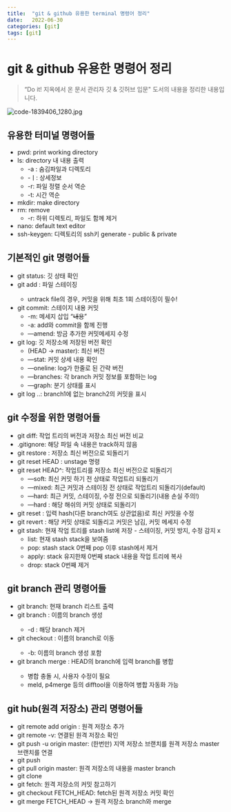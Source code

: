 ```yaml
---
title:  "git & github 유용한 terminal 명령어 정리"
date:   2022-06-30 
categories: [git]
tags: [git]
---
```



# git & github 유용한 명령어 정리

> “Do it! 지옥에서 온 문서 관리자 깃 & 깃허브 입문" 도서의 내용을 정리한 내용입니다.
> 

![code-1839406_1280.jpg](git%20&%20github%20%E1%84%8B%E1%85%B2%E1%84%8B%E1%85%AD%E1%86%BC%E1%84%92%E1%85%A1%E1%86%AB%20%E1%84%86%E1%85%A7%E1%86%BC%E1%84%85%E1%85%A7%E1%86%BC%E1%84%8B%E1%85%A5%20%E1%84%8C%E1%85%A5%E1%86%BC%E1%84%85%E1%85%B5%200601d5f0a12a40b3944fa2eed40c81f6/code-1839406_1280.jpg)

## 유용한 터미널 명령어들

- pwd: print working directory
- ls: directory 내 내용 출력
    - -a : 숨김파일과 디렉토리
    - -ㅣ: 상세정보
    - -r: 파일 정렬 순서 역순
    - -t: 시간 역순
- mkdir: make directory
- rm: remove
    - -r: 하위 디렉토리, 파일도 함께 제거
- nano: default text editor
- ssh-keygen: 디렉토리의 ssh키 generate - public & private

## 기본적인 git 명령어들

- git status: 깃 상태 확인
- git add <file name>: 파일 스테이징
    - untrack file의 경우, 커밋을 위해 최초 1회 스테이징이 필수!
- git commit: 스테이지 내용 커밋
    - -m: 메세지 삽입 “~~내용~~”
    - -a: add와 commit을 함께 진행
    - —amend: 방금 추가한 커밋메세지 수정
- git log: 깃 저장소에 저장된 버전 확인
    - (HEAD → master): 최신 버전
    - —stat: 커밋 상세 내용 확인
    - —oneline: log가 한줄로 된 간략 버전
    - —branches: 각 branch 커밋 정보를 포함하는 log
    - —graph: 분기 상태를 표시
- git log <branch1>..<branch2>: branch1에 없는 branch2의 커밋을 표시

## git 수정을 위한 명령어들

- git diff: 작업 트리의 버전과 저장소 최신 버전 비교
- .gitignore: 해당 파일 속 내용은 track하지 않음
- git restore <file>: 저장소 최신 버전으로 되돌리기
- git reset HEAD <file>: unstage 명령
- git reset HEAD^: 작업트리를 저장소 최신 버전으로 되돌리기
    - —soft: 최신 커밋 하기 전 상태로 작업트리 되돌리기
    - —mixed: 최근 커밋과 스테이징 전 상태로 작업트리 되돌리기(default)
    - —hard: 최근 커밋, 스테이징, 수정 전으로 되돌리기(내용 손실 주의!)
    - —hard <commit hash>: 해당 해쉬의 커밋 상태로 되돌리기
- git reset <commit hash>: 입력 hash(다른 branch여도 상관없음)로 최신 커밋을 수정
- git revert <commit hash>: 해당 커밋 상태로 되돌리고 커밋은 남김, 커밋 메세지 수정
- git stash: 현재 작업 트리를 stash list에 저장 - 스테이징, 커밋 방지, 수정 감지 x
    - list: 현재 stash stack을 보여줌
    - pop: stash stack 0번째 pop 이후 stash에서 제거
    - apply: stack 유지한채 0번째 stack 내용을 작업 트리에 복사
    - drop: stack 0번째 제거
    

## git branch 관리 명령어들

- git branch: 현재 branch 리스트 출력
- git branch <branch name>: 이름의 branch 생성
    - -d : 해당 branch 제거
- git checkout <branch>: 이름의 branch로 이동
    - -b: 이름의 branch 생성 포함
- git branch merge <branch>: HEAD의 branch에 입력 branch를 병합
    - 병합 충돌 시, 사용자 수정이 필요
    - meld, p4merge 등의 difftool을 이용하여 병합 자동화 가능
    

## git hub(원격 저장소) 관리 명령어들

- git remote add origin <http of git hub respiratory>: 원격 저장소 추가
- git remote -v: 연결된 원격 저장소 확인
- git push -u origin master: (한번만) 지역 저장소 브랜치를 원격 저장소 master 브랜치를 연결
- git push
- git pull origin master: 원격 저장소의 내용을 master branch
- git clone <clone adress> <respiratory name>
- git fetch: 원격 저장소의 커밋 참고하기
- git checkout FETCH_HEAD: fetch된 원격 저장소 커밋 확인
- git merge FETCH_HEAD → 원격 저장소 branch와 merge
